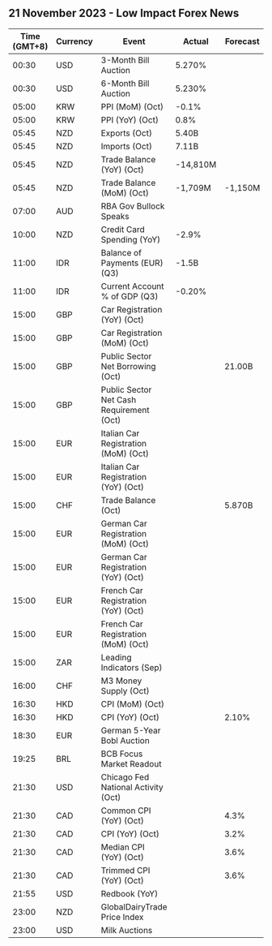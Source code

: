 ## 21 November 2023 - Low Impact Forex News

| Time (GMT+8) | Currency | Event | Actual | Forecast | Previous |
|------|----------|-------|--------|----------|----------|
| 00:30 | USD | 3-Month Bill Auction | 5.270% |  | 5.285% |
| 00:30 | USD | 6-Month Bill Auction | 5.230% |  | 5.270% |
| 05:00 | KRW | PPI (MoM) (Oct) | -0.1% |  | 0.5% |
| 05:00 | KRW | PPI (YoY) (Oct) | 0.8% |  | 1.4% |
| 05:45 | NZD | Exports (Oct) | 5.40B |  | 4.77B |
| 05:45 | NZD | Imports (Oct) | 7.11B |  | 7.19B |
| 05:45 | NZD | Trade Balance (YoY) (Oct) | -14,810M |  | -15,410M |
| 05:45 | NZD | Trade Balance (MoM) (Oct) | -1,709M | -1,150M | -2,425M |
| 07:00 | AUD | RBA Gov Bullock Speaks |  |  |  |
| 10:00 | NZD | Credit Card Spending (YoY) | -2.9% |  | 2.8% |
| 11:00 | IDR | Balance of Payments (EUR) (Q3) | -1.5B |  | -7.4B |
| 11:00 | IDR | Current Account % of GDP (Q3) | -0.20% |  | -0.50% |
| 15:00 | GBP | Car Registration (YoY) (Oct) |  |  | 21.0% |
| 15:00 | GBP | Car Registration (MoM) (Oct) |  |  | 218.3% |
| 15:00 | GBP | Public Sector Net Borrowing (Oct) |  | 21.00B | 13.53B |
| 15:00 | GBP | Public Sector Net Cash Requirement (Oct) |  |  | -11.812B |
| 15:00 | EUR | Italian Car Registration (MoM) (Oct) |  |  | 70.9% |
| 15:00 | EUR | Italian Car Registration (YoY) (Oct) |  |  | 22.7% |
| 15:00 | CHF | Trade Balance (Oct) |  | 5.870B | 6.316B |
| 15:00 | EUR | German Car Registration (MoM) (Oct) |  |  | -17.9% |
| 15:00 | EUR | German Car Registration (YoY) (Oct) |  |  | -0.1% |
| 15:00 | EUR | French Car Registration (YoY) (Oct) |  |  | 10.7% |
| 15:00 | EUR | French Car Registration (MoM) (Oct) |  |  | 37.6% |
| 15:00 | ZAR | Leading Indicators (Sep) |  |  | 110.90% |
| 16:00 | CHF | M3 Money Supply (Oct) |  |  | 1,129.2B |
| 16:30 | HKD | CPI (MoM) (Oct) |  |  | 0.40% |
| 16:30 | HKD | CPI (YoY) (Oct) |  | 2.10% | 2.00% |
| 18:30 | EUR | German 5-Year Bobl Auction |  |  | 2.710% |
| 19:25 | BRL | BCB Focus Market Readout |  |  |  |
| 21:30 | USD | Chicago Fed National Activity (Oct) |  |  | 0.02 |
| 21:30 | CAD | Common CPI (YoY) (Oct) |  | 4.3% | 4.4% |
| 21:30 | CAD | CPI (YoY) (Oct) |  | 3.2% | 3.8% |
| 21:30 | CAD | Median CPI (YoY) (Oct) |  | 3.6% | 3.8% |
| 21:30 | CAD | Trimmed CPI (YoY) (Oct) |  | 3.6% | 3.7% |
| 21:55 | USD | Redbook (YoY) |  |  | 3.0% |
| 23:00 | NZD | GlobalDairyTrade Price Index |  |  | -0.7% |
| 23:00 | USD | Milk Auctions |  |  | 3,255.0 |

